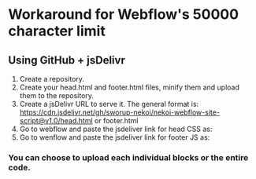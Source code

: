 # Workaround for Webflow's 50000 character limit

## Using GitHub + jsDelivr

1. Create a repository.
2. Create your head.html and footer.html files, minify them and upload them to the repository.
3. Create a jsDelivr URL to serve it. The general format is: https://cdn.jsdelivr.net/gh/sworup-nekoi/nekoi-webflow-site-script@v1.0/head.html or footer.html
4. Go to webflow and paste the jsdeliver link for head CSS as: <link rel="stylesheet" href="https://cdn.jsdelivr.net/gh/sworup-nekoi/nekoi-webflow-site-scripts@v1.0/path/file-name.css" />
5. Go to wenflow and paste the jsdeliver link for footer JS as: <script src="https://cdn.jsdelivr.net/gh/sworup-nekoi/nekoi-webflow-site-scripts@v1.0/path/file-name.js"></script>

### You can choose to upload each individual blocks or the entire code.
